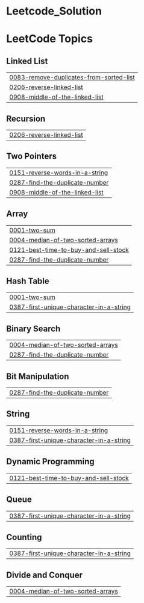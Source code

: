 # Leetcode_Solution
<!---LeetCode Topics Start-->
# LeetCode Topics
## Linked List
|  |
| ------- |
| [0083-remove-duplicates-from-sorted-list](https://github.com/EjazAhmadvirk/Leetcode_Solution/tree/master/0083-remove-duplicates-from-sorted-list) |
| [0206-reverse-linked-list](https://github.com/EjazAhmadvirk/Leetcode_Solution/tree/master/0206-reverse-linked-list) |
| [0908-middle-of-the-linked-list](https://github.com/EjazAhmadvirk/Leetcode_Solution/tree/master/0908-middle-of-the-linked-list) |
## Recursion
|  |
| ------- |
| [0206-reverse-linked-list](https://github.com/EjazAhmadvirk/Leetcode_Solution/tree/master/0206-reverse-linked-list) |
## Two Pointers
|  |
| ------- |
| [0151-reverse-words-in-a-string](https://github.com/EjazAhmadvirk/Leetcode_Solution/tree/master/0151-reverse-words-in-a-string) |
| [0287-find-the-duplicate-number](https://github.com/EjazAhmadvirk/Leetcode_Solution/tree/master/0287-find-the-duplicate-number) |
| [0908-middle-of-the-linked-list](https://github.com/EjazAhmadvirk/Leetcode_Solution/tree/master/0908-middle-of-the-linked-list) |
## Array
|  |
| ------- |
| [0001-two-sum](https://github.com/EjazAhmadvirk/Leetcode_Solution/tree/master/0001-two-sum) |
| [0004-median-of-two-sorted-arrays](https://github.com/EjazAhmadvirk/Leetcode_Solution/tree/master/0004-median-of-two-sorted-arrays) |
| [0121-best-time-to-buy-and-sell-stock](https://github.com/EjazAhmadvirk/Leetcode_Solution/tree/master/0121-best-time-to-buy-and-sell-stock) |
| [0287-find-the-duplicate-number](https://github.com/EjazAhmadvirk/Leetcode_Solution/tree/master/0287-find-the-duplicate-number) |
## Hash Table
|  |
| ------- |
| [0001-two-sum](https://github.com/EjazAhmadvirk/Leetcode_Solution/tree/master/0001-two-sum) |
| [0387-first-unique-character-in-a-string](https://github.com/EjazAhmadvirk/Leetcode_Solution/tree/master/0387-first-unique-character-in-a-string) |
## Binary Search
|  |
| ------- |
| [0004-median-of-two-sorted-arrays](https://github.com/EjazAhmadvirk/Leetcode_Solution/tree/master/0004-median-of-two-sorted-arrays) |
| [0287-find-the-duplicate-number](https://github.com/EjazAhmadvirk/Leetcode_Solution/tree/master/0287-find-the-duplicate-number) |
## Bit Manipulation
|  |
| ------- |
| [0287-find-the-duplicate-number](https://github.com/EjazAhmadvirk/Leetcode_Solution/tree/master/0287-find-the-duplicate-number) |
## String
|  |
| ------- |
| [0151-reverse-words-in-a-string](https://github.com/EjazAhmadvirk/Leetcode_Solution/tree/master/0151-reverse-words-in-a-string) |
| [0387-first-unique-character-in-a-string](https://github.com/EjazAhmadvirk/Leetcode_Solution/tree/master/0387-first-unique-character-in-a-string) |
## Dynamic Programming
|  |
| ------- |
| [0121-best-time-to-buy-and-sell-stock](https://github.com/EjazAhmadvirk/Leetcode_Solution/tree/master/0121-best-time-to-buy-and-sell-stock) |
## Queue
|  |
| ------- |
| [0387-first-unique-character-in-a-string](https://github.com/EjazAhmadvirk/Leetcode_Solution/tree/master/0387-first-unique-character-in-a-string) |
## Counting
|  |
| ------- |
| [0387-first-unique-character-in-a-string](https://github.com/EjazAhmadvirk/Leetcode_Solution/tree/master/0387-first-unique-character-in-a-string) |
## Divide and Conquer
|  |
| ------- |
| [0004-median-of-two-sorted-arrays](https://github.com/EjazAhmadvirk/Leetcode_Solution/tree/master/0004-median-of-two-sorted-arrays) |
<!---LeetCode Topics End-->